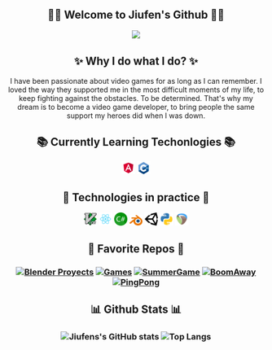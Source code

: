 <h2 align="center">🐱‍💻 Welcome to Jiufen's Github 🐱‍💻</h2> 

<p align="center"> 
    <img src="https://i.imgur.com/wEZTYBN.png" width="30%"/>
</p>

<h2 align="center">✨ Why I do what I do? ✨ </h2> 

<p align="center"> 
    I have been passionate about video games for as long as I can remember.
    I loved the way they supported me in the most difficult moments of my life, to keep fighting against the obstacles. To be determined.
    That's why my dream is to become a video game developer, to bring people the same support my heroes did when I was down.
</p>

<h2 align="center">📚 Currently Learning Techonlogies 📚</h2> 

<p align="center"> 

   <img  alt="angular" width="26px" src="https://raw.githubusercontent.com/github/explore/80688e429a7d4ef2fca1e82350fe8e3517d3494d/topics/angular/angular.png" />
   <img  alt="cpp" width="26px" src="https://raw.githubusercontent.com/pardo312/pardo312/main/images/c%2B%2B.png" />
</p>


<h2 align="center">🔧 Technologies in practice 🔧</h2> 

<p align="center"> 
    
<img  alt="Vim" width="26px" src="https://raw.githubusercontent.com/github/explore/80688e429a7d4ef2fca1e82350fe8e3517d3494d/topics/vim/vim.png" />
<img  alt="React" width="26px" src="https://raw.githubusercontent.com/github/explore/80688e429a7d4ef2fca1e82350fe8e3517d3494d/topics/react/react.png" />
<img alt="csharp" width="26px" src="https://raw.githubusercontent.com/github/explore/80688e429a7d4ef2fca1e82350fe8e3517d3494d/topics/csharp/csharp.png" />
<img alt="blender" width="26px" src="https://raw.githubusercontent.com/pardo312/pardo312/main/images/blender.png" />
<img alt="unity" width="26px" src="https://raw.githubusercontent.com/pardo312/pardo312/main/images/unity.png" />
<img alt="python" width="26px" src="https://raw.githubusercontent.com/pardo312/pardo312/main/images/python.png" />
<img alt="reaper" width="26px" src="https://github.com/pardo312/pardo312/blob/main/images/reaper.png" />

</p>


</p>

<h2 align="center">🌟 Favorite Repos 🌟</h2> 

<h3 align="center"> 

[![Blender Proyects](https://github-readme-stats.vercel.app/api/pin/?username=pardo312&repo=Blender&theme=radical)](https://github.com/pardo312/Blender)
[![Games](https://github-readme-stats.vercel.app/api/pin/?username=pardo312&repo=Games&theme=radical)](https://github.com/pardo312/Games)
[![SummerGame](https://github-readme-stats.vercel.app/api/pin/?username=pardo312&repo=SummerGame&theme=radical)](https://github.com/pardo312/SummerGame)
[![BoomAway](https://github-readme-stats.vercel.app/api/pin/?username=pardo312&repo=BoomAway&theme=radical)](https://github.com/pardo312/BoomAway)
[![PingPong](https://github-readme-stats.vercel.app/api/pin/?username=pardo312&repo=PingPong&theme=radical)](https://github.com/pardo312/PingPong)

</h3>

<h2 align="center">📊 Github Stats 📊</h2> 

<h3 align="center"> 
    
![Jiufens's GitHub stats](https://github-readme-stats.vercel.app/api?username=pardo312&show_icons=true&theme=radical)
![Top Langs](https://github-readme-stats.vercel.app/api/top-langs/?username=pardo312&layout=compact&theme=radical)

</h3>
